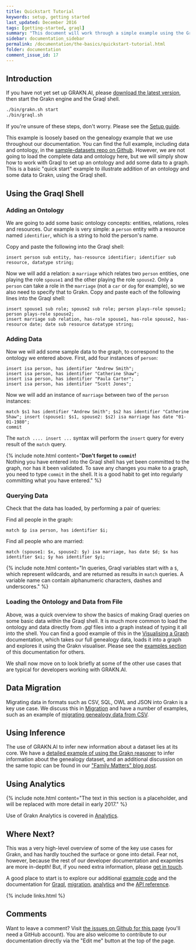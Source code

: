 ```yaml
---
title: Quickstart Tutorial
keywords: setup, getting started
last_updated: December 2016
tags: [getting-started, graql]
summary: "This document will work through a simple example using the Graql shell to show how to get started with GRAKN.AI."
sidebar: documentation_sidebar
permalink: /documentation/the-basics/quickstart-tutorial.html
folder: documentation
comment_issue_id: 17
---
```


## Introduction
If you have not yet set up GRAKN.AI, please [download the latest version](../resources/downloads.html), then start the Grakn engine and the Graql shell.

```bash
./bin/grakn.sh start
./bin/graql.sh
```

If you're unsure of these steps, don't worry. Please see the [Setup guide](../get-started/setup-guide.html).

This example is loosely based on the genealogy example that we use throughout our documentation. You can find the full example, including data and ontology, in the [sample-datasets repo on Github](https://github.com/graknlabs/sample-datasets/tree/master/genealogy-graph). However, we are not going to load the complete data and ontology here, but we will simply show how to work with Graql to set up an ontology and add some data to a graph. This is a basic "quick start" example to illustrate addition of an ontology and some data to Grakn, using the Graql shell. 

## Using the Graql Shell

### Adding an Ontology

We are going to add some basic ontology concepts: entities, relations, roles and resources. Our example is very simple: a `person` entity with a resource named `identifier`, which is a string to hold the person's name. 

Copy and paste the following into the Graql shell:

```graql
insert person sub entity, has-resource identifier; identifier sub resource, datatype string;
```

Now we will add a relation: a `marriage` which relates two `person` entities, one playing the role `spouse1` and the other playing the role `spouse2`.  Only a `person` can take a role in the `marriage` (not a `car` or `dog` for example), so we also need to specify that to Grakn. Copy and paste each of the following lines into the Graql shell:

```graql
insert spouse1 sub role; spouse2 sub role; person plays-role spouse1; person plays-role spouse2;
insert marriage sub relation, has-role spouse1, has-role spouse2, has-resource date; date sub resource datatype string;
```

### Adding Data

Now we will add some sample data to the graph, to correspond to the ontology we entered above. First, add four instances of `person`:

```graql
insert isa person, has identifier "Andrew Smith";
insert isa person, has identifier "Catherine Shaw";
insert isa person, has identifier "Paula Carter";
insert isa person, has identifier "Scott Jones";
```

Now we will add an instance of `marriage` between two of the `person` instances:

```graql
match $s1 has identifier "Andrew Smith"; $s2 has identifier "Catherine Shaw"; insert (spouse1: $s1, spouse2: $s2) isa marriage has date "01-01-1980";
commit
```

The `match .... insert ...` syntax will perform the `insert` query for every result of the `match` query.


{% include note.html content="<b>Don't forget to `commit`!</b> <br /> Nothing you have entered into the Graql shell has yet been committed to the graph, nor has it been validated. To save any changes you make to a graph, you need to type `commit` in the shell. It is a good habit to get into regularly committing what you have entered." %}

### Querying Data
Check that the data has loaded, by performing a pair of queries:

Find all people in the graph:

```graql
match $p isa person, has identifier $i;
```

Find all people who are married:

```graql
match (spouse1: $x, spouse2: $y) isa marriage, has date $d; $x has identifier $xi; $y has identifier $yi;  
```

{% include note.html content="In queries, Graql variables start with a `$`, which represent wildcards, and are returned as results in `match` queries. A variable name can contain alphanumeric characters, dashes and underscores." %}

### Loading the Ontology and Data from File

Above, was a quick overview to show the basics of making Graql queries on some basic data within the Graql shell. It is much more common to load the ontology and data directly from *.gql* files into a graph instead of typing it all into the shell. You can find a good example of this in the [Visualising a Graph](./visualiser.html) documentation, which takes our full genealogy data, loads it into a graph and explores it using the Grakn visualiser. Please see the [examples section](../examples/examples.html) of this documentation for others.

We shall now move on to look briefly at some of the other use cases that are typical for developers working with GRAKN.AI.

## Data Migration

Migrating data in formats such as CSV, SQL, OWL and JSON into Grakn is a key use case. We discuss this in [Migration](../migration/migration-overview.html) and have a number of examples, such as an example of [migrating genealogy data from CSV](../examples/CSV-migration.html). 

## Using Inference

The use of GRAKN.AI to infer new information about a dataset lies at its core. We have a [detailed example of using the Grakn reasoner](../examples/grakn-reasoner.html) to infer information about the genealogy dataset, and an additional discussion on the same topic can be found in our ["Family Matters" blog post](https://blog.grakn.ai/family-matters-1bb639396a24#.525ozq2zy).

## Using Analytics

{% include note.html content="The text in this section is a placeholder, and will be replaced with more detail in early 2017." %}

Use of Grakn Analytics is covered in [Analytics](../graql-analytics/analytics-overview.html).


## Where Next?

This was a very high-level overview of some of the key use cases for Grakn, and has hardly touched the surface or gone into detail. Fear not, however, because 
the rest of our developer documentation and exapmles are more in-depth! But, if you need extra information, please [get in touch](https://grakn.ai/community.html).

A good place to start is to explore our additional [example code](../examples/examples-overview.html) and the documentation for [Graql](../graql/graql-overview.html), [migration](../migration/migration-overview.html), [analytics](../graql-analytics/analytics-overview.html) and the [API reference](https://grakn.ai/javadocs.html). 

{% include links.html %}

## Comments
Want to leave a comment? Visit <a href="https://github.com/graknlabs/docs/issues/17" target="_blank">the issues on Github for this page</a> (you'll need a GitHub account). You are also welcome to contribute to our documentation directly via the "Edit me" button at the top of the page.
